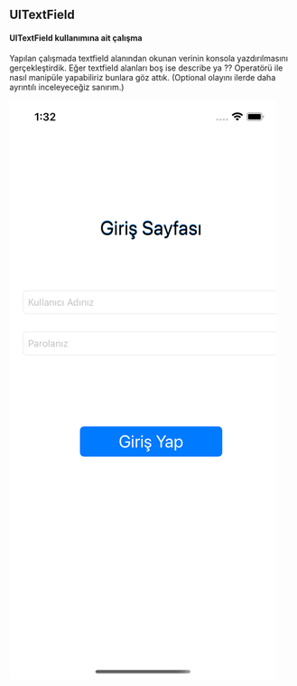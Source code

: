 ## UITextField
#### UITextField kullanımına ait çalışma

Yapılan çalışmada textfield alanından okunan verinin konsola yazdırılmasını gerçekleştirdik.
Eğer textfield alanları boş ise describe ya ?? Operatörü ile nasıl manipüle yapabiliriz bunlara göz attık. (Optional olayını ilerde daha ayrıntılı inceleyeceğiz sanırım.)


![Sınıf Diyagramı Çizimi](https://github.com/deliaslan/patikaDev/blob/main/Swift/UITextField/login_screen.png?raw=true)

